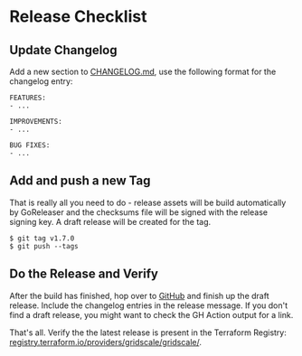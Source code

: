 # Release Checklist

## Update Changelog

Add a new section to [CHANGELOG.md](https://github.com/gridscale/terraform-provider-gridscale/blob/master/CHANGELOG.md), use the following format for the changelog entry:
```
FEATURES:
- ...

IMPROVEMENTS:
- ...

BUG FIXES:
- ...
```

## Add and push a new Tag

That is really all you need to do - release assets will be build automatically by GoReleaser and the checksums file will be signed with the release signing key. A draft release will be created for the tag.

    $ git tag v1.7.0
    $ git push --tags

## Do the Release and Verify

After the build has finished, hop over to [GitHub](https://github.com/gridscale/terraform-provider-gridscale/releases/) and finish up the draft release. Include the changelog entries in the release message. If you don't find a draft release, you might want to check the GH Action output for a link.

That's all. Verify the the latest release is present in the Terraform Registry: [registry.terraform.io/providers/gridscale/gridscale/](https://registry.terraform.io/providers/gridscale/gridscale/latest).
